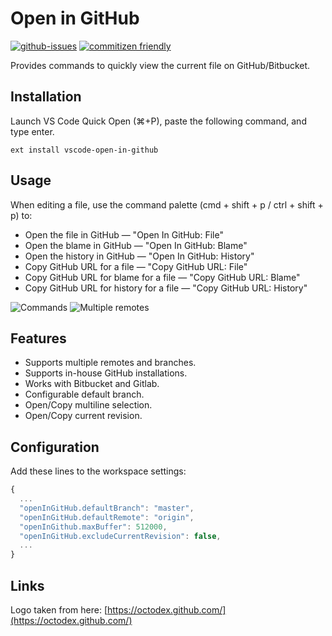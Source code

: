 # Open in GitHub

[![github-issues](https://img.shields.io/github/issues/d4rkr00t/vscode-open-in-github.svg)](https://github.com/d4rkr00t/vscode-open-in-github/issues)
[![commitizen friendly](https://img.shields.io/badge/commitizen-friendly-brightgreen.svg)](http://commitizen.github.io/cz-cl)

Provides commands to quickly view the current file on GitHub/Bitbucket.

## Installation

Launch VS Code Quick Open (⌘+P), paste the following command, and type enter.

```
ext install vscode-open-in-github
```

## Usage

When editing a file, use the command palette (cmd + shift + p / ctrl + shift + p) to:

- Open the file in GitHub — "Open In GitHub: File"
- Open the blame in GitHub — "Open In GitHub: Blame"
- Open the history in GitHub — "Open In GitHub: History"
- Copy GitHub URL for a file — "Copy GitHub URL: File"
- Copy GitHub URL for blame for a file — "Copy GitHub URL: Blame"
- Copy GitHub URL for history for a file — "Copy GitHub URL: History"

![Commands](https://github.com/d4rkr00t/vscode-open-in-github/raw/HEAD/assets/commands.png)
![Multiple remotes](https://github.com/d4rkr00t/vscode-open-in-github/raw/HEAD/assets/multiple-remotes-and-branches.png)

## Features

- Supports multiple remotes and branches.
- Supports in-house GitHub installations.
- Works with Bitbucket and Gitlab.
- Configurable default branch.
- Open/Copy multiline selection.
- Open/Copy current revision.

## Configuration

Add these lines to the workspace settings:

```js
{
  ...
  "openInGitHub.defaultBranch": "master",
  "openInGitHub.defaultRemote": "origin",
  "openInGithub.maxBuffer": 512000,
  "openInGitHub.excludeCurrentRevision": false,
  ...
}
```

## Links

Logo taken from here: [https://octodex.github.com/](https://octodex.github.com/)
